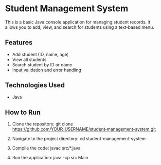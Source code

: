 # Student Management System

This is a basic Java console application for managing student records. It allows you to add, view, and search for students using a text-based menu.

## Features

- Add student (ID, name, age)
- View all students
- Search student by ID or name
- Input validation and error handling

## Technologies Used

- Java


## How to Run

1. Clone the repository:
   git clone https://github.com/YOUR_USERNAME/student-management-system.git

2. Navigate to the project directory:
   cd student-management-system

3. Compile the code:
   javac src/*.java

4. Run the application:
   java -cp src Main